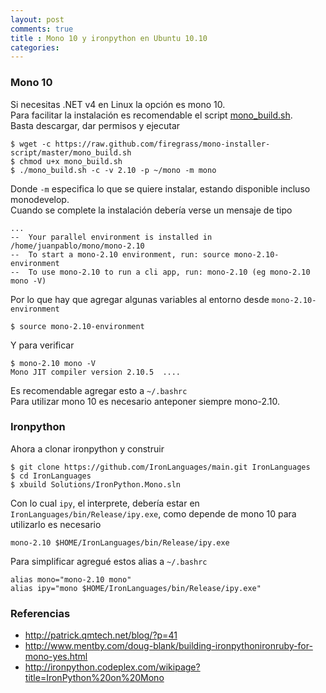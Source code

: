 ```yaml
---
layout: post
comments: true
title : Mono 10 y ironpython en Ubuntu 10.10
categories:
---
```

### Mono 10
Si necesitas .NET v4 en Linux la opción es mono 10.  
Para facilitar la instalación es recomendable el script [mono_build.sh](https://github.com/firegrass/mono-installer-script/blob/master/mono_build.sh).  
Basta descargar, dar permisos y ejecutar

	$ wget -c https://raw.github.com/firegrass/mono-installer-script/master/mono_build.sh
	$ chmod u+x mono_build.sh
	$ ./mono_build.sh -c -v 2.10 -p ~/mono -m mono

Donde `-m` especifica lo que se quiere instalar, estando disponible incluso monodevelop.  
Cuando se complete la instalación debería verse un mensaje de tipo 

	...
	--  Your parallel environment is installed in /home/juanpablo/mono/mono-2.10
	--  To start a mono-2.10 environment, run: source mono-2.10-environment
	--  To use mono-2.10 to run a cli app, run: mono-2.10 (eg mono-2.10 mono -V)

Por lo que hay que agregar algunas variables al entorno desde `mono-2.10-environment`

	$ source mono-2.10-environment

Y para verificar 

	$ mono-2.10 mono -V
	Mono JIT compiler version 2.10.5  ....

Es recomendable agregar esto a `~/.bashrc`  
Para utilizar mono 10 es necesario anteponer siempre mono-2.10.  
### Ironpython 

Ahora a clonar ironpython y construir 

	$ git clone https://github.com/IronLanguages/main.git IronLanguages
	$ cd IronLanguages
	$ xbuild Solutions/IronPython.Mono.sln

Con lo cual `ipy`, el interprete, debería estar en `IronLanguages/bin/Release/ipy.exe`, como depende de mono 10 para utilizarlo es necesario 

	mono-2.10 $HOME/IronLanguages/bin/Release/ipy.exe

Para simplificar agregué estos alias a `~/.bashrc`

	alias mono="mono-2.10 mono"
	alias ipy="mono $HOME/IronLanguages/bin/Release/ipy.exe"

### Referencias

* http://patrick.qmtech.net/blog/?p=41  
* http://www.mentby.com/doug-blank/building-ironpythonironruby-for-mono-yes.html
* http://ironpython.codeplex.com/wikipage?title=IronPython%20on%20Mono
